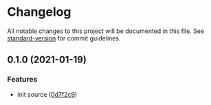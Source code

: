 # Changelog

All notable changes to this project will be documented in this file. See [standard-version](https://github.com/conventional-changelog/standard-version) for commit guidelines.

## 0.1.0 (2021-01-19)


### Features

* init source ([0d7f2c9](https://github.com/boringcodes/eslint-config-typescript-react/commit/0d7f2c9b96b1442af06ec60bc87d28bc25719d34))
